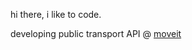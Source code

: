 hi there,
i like to code.

developing public transport API @ [moveit](https://github.com/moveitapp)

